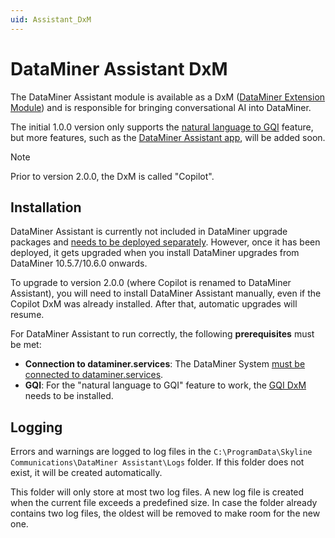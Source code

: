 ```yaml
---
uid: Assistant_DxM
---
```


# DataMiner Assistant DxM

The DataMiner Assistant module is available as a DxM ([DataMiner Extension Module](xref:DataMinerExtensionModules)) and is responsible for bringing conversational AI into DataMiner.

The initial 1.0.0 version only supports the [natural language to GQI](xref:NL2GQI) feature, but more features, such as the [DataMiner Assistant app](xref:DataMinerAssistant), will be added soon.

> [!NOTE]
> Prior to version 2.0.0, the DxM is called "Copilot".

## Installation

DataMiner Assistant is currently not included in DataMiner upgrade packages and [needs to be deployed separately](xref:Managing_cloud-connected_nodes#deploying-a-dxm-on-a-dms-node). However, once it has been deployed, it gets upgraded when you install DataMiner upgrades from DataMiner 10.5.7/10.6.0 onwards.<!-- RN 42896 -->

To upgrade to version 2.0.0 (where Copilot is renamed to DataMiner Assistant), you will need to install DataMiner Assistant manually, even if the Copilot DxM was already installed. After that, automatic upgrades will resume.

For DataMiner Assistant to run correctly, the following **prerequisites** must be met:

- **Connection to dataminer.services**: The DataMiner System [must be connected to dataminer.services](xref:Connecting_your_DataMiner_System_to_the_cloud).
- **GQI**: For the "natural language to GQI" feature to work, the [GQI DxM](xref:GQI_DxM) needs to be installed.

## Logging

Errors and warnings are logged to log files in the `C:\ProgramData\Skyline Communications\DataMiner Assistant\Logs` folder. If this folder does not exist, it will be created automatically.

This folder will only store at most two log files. A new log file is created when the current file exceeds a predefined size. In case the folder already contains two log files, the oldest will be removed to make room for the new one.
